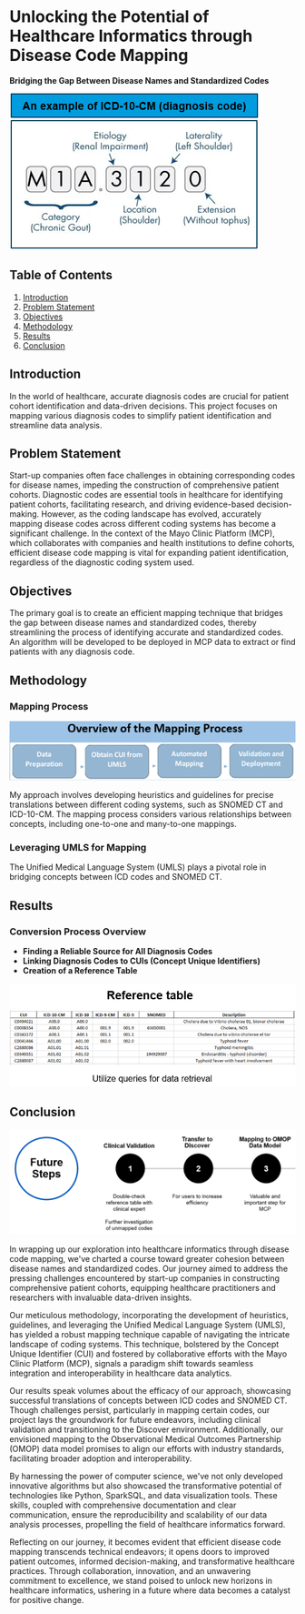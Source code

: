 # Unlocking the Potential of Healthcare Informatics through Disease Code Mapping

**Bridging the Gap Between Disease Names and Standardized Codes**

![Introduction](images/Intro.png)

## Table of Contents
1. [Introduction](#introduction)
2. [Problem Statement](#problem-statement)
3. [Objectives](#objectives)
4. [Methodology](#methodology)
5. [Results](#results)
6. [Conclusion](#conclusion)

## Introduction
In the world of healthcare, accurate diagnosis codes are crucial for patient cohort identification and data-driven decisions. This project focuses on mapping various diagnosis codes to simplify patient identification and streamline data analysis.

## Problem Statement
Start-up companies often face challenges in obtaining corresponding codes for disease names, impeding the construction of comprehensive patient cohorts. Diagnostic codes are essential tools in healthcare for identifying patient cohorts, facilitating research, and driving evidence-based decision-making. However, as the coding landscape has evolved, accurately mapping disease codes across different coding systems has become a significant challenge. In the context of the Mayo Clinic Platform (MCP), which collaborates with companies and health institutions to define cohorts, efficient disease code mapping is vital for expanding patient identification, regardless of the diagnostic coding system used.

## Objectives
The primary goal is to create an efficient mapping technique that bridges the gap between disease names and standardized codes, thereby streamlining the process of identifying accurate and standardized codes. An algorithm will be developed to be deployed in MCP data to extract or find patients with any diagnosis code.

## Methodology
### Mapping Process
![Mapping Process](images/Mapping-process.png)

My approach involves developing heuristics and guidelines for precise translations between different coding systems, such as SNOMED CT and ICD-10-CM. The mapping process considers various relationships between concepts, including one-to-one and many-to-one mappings.

### Leveraging UMLS for Mapping
The Unified Medical Language System (UMLS) plays a pivotal role in bridging concepts between ICD codes and SNOMED CT.

## Results
### Conversion Process Overview
- **Finding a Reliable Source for All Diagnosis Codes**
- **Linking Diagnosis Codes to CUIs (Concept Unique Identifiers)**
- **Creation of a Reference Table**

![Conversion Process](images/Conversion-process.png)

## Conclusion
![Conclusion](images/Conclusion.png)

In wrapping up our exploration into healthcare informatics through disease code mapping, we've charted a course toward greater cohesion between disease names and standardized codes. Our journey aimed to address the pressing challenges encountered by start-up companies in constructing comprehensive patient cohorts, equipping healthcare practitioners and researchers with invaluable data-driven insights.

Our meticulous methodology, incorporating the development of heuristics, guidelines, and leveraging the Unified Medical Language System (UMLS), has yielded a robust mapping technique capable of navigating the intricate landscape of coding systems. This technique, bolstered by the Concept Unique Identifier (CUI) and fostered by collaborative efforts with the Mayo Clinic Platform (MCP), signals a paradigm shift towards seamless integration and interoperability in healthcare data analytics.

Our results speak volumes about the efficacy of our approach, showcasing successful translations of concepts between ICD codes and SNOMED CT. Though challenges persist, particularly in mapping certain codes, our project lays the groundwork for future endeavors, including clinical validation and transitioning to the Discover environment. Additionally, our envisioned mapping to the Observational Medical Outcomes Partnership (OMOP) data model promises to align our efforts with industry standards, facilitating broader adoption and interoperability.

By harnessing the power of computer science, we've not only developed innovative algorithms but also showcased the transformative potential of technologies like Python, SparkSQL, and data visualization tools. These skills, coupled with comprehensive documentation and clear communication, ensure the reproducibility and scalability of our data analysis processes, propelling the field of healthcare informatics forward.

Reflecting on our journey, it becomes evident that efficient disease code mapping transcends technical endeavors; it opens doors to improved patient outcomes, informed decision-making, and transformative healthcare practices. Through collaboration, innovation, and an unwavering commitment to excellence, we stand poised to unlock new horizons in healthcare informatics, ushering in a future where data becomes a catalyst for positive change.
